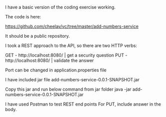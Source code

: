 I have a  basic version of the coding exercise working. 

The code is here:

https://github.com/cheelav/vc/tree/master/add-numbers-service

It should be a public repository.

I took a REST approach to the API, so there are two HTTP verbs:

GET - http://localhost:8080/ | get a security question
PUT - http://localhost:8080/ | validate the answer

Port can be changed in application.properties file

I have included jar file 
add-numbers-service-0.0.1-SNAPSHOT.jar

Copy this jar and run below command from jar folder
java -jar add-numbers-service-0.0.1-SNAPSHOT.jar

I have used Postman to test REST end points
For PUT, include answer in the body.

